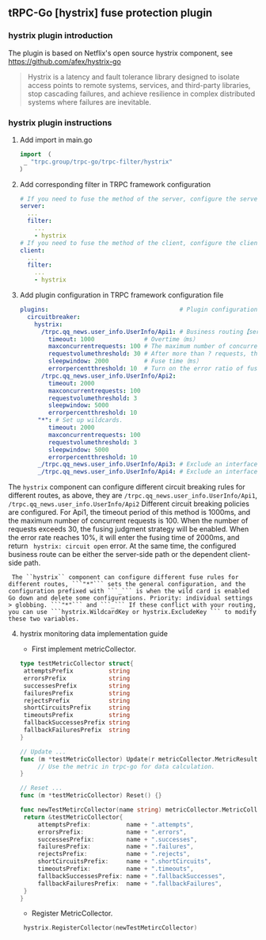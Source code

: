 ## tRPC-Go [hystrix] fuse protection plugin
### hystrix plugin introduction

The plugin is based on Netflix's open source hystrix component, see https://github.com/afex/hystrix-go

> Hystrix is a latency and fault tolerance library designed to isolate access points to remote systems, services, and third-party libraries, stop cascading failures, and achieve resilience in complex distributed systems where failures are inevitable.

### hystrix plugin instructions

1. Add import in main.go

   ```go
   import （
   	_ "trpc.group/trpc-go/trpc-filter/hystrix"
   ）
   ```

2. Add corresponding filter in TRPC framework configuration
   ```yaml
   # If you need to fuse the method of the server, configure the server-side filter.
   server:
     ...
     filter:
       ...
       - hystrix
   # If you need to fuse the method of the client, configure the client-side filter.
   client:
     ...
     filter:
       ...
       - hystrix
   ```

3. Add plugin configuration in TRPC framework configuration file
   ```yaml
   plugins:                                     # Plugin configuration
     circuitbreaker:
       hystrix:
         /trpc.qq_news.user_info.UserInfo/Api1: # Business routing【server】trpc.Message(ctx).ServerRPCName(); 【client】trpc.Message(ctx).ClientRPCName()
           timeout: 1000              # Overtime（ms）
           maxconcurrentrequests: 100 # The maximum number of concurrent requests.
           requestvolumethreshold: 30 # After more than ? requests, the fuse will be turned on according to the error ratio.
           sleepwindow: 2000          # Fuse time（ms）
           errorpercentthreshold: 10  # Turn on the error ratio of fusing.
         /trpc.qq_news.user_info.UserInfo/Api2: 
           timeout: 2000
           maxconcurrentrequests: 100
           requestvolumethreshold: 3
           sleepwindow: 5000
           errorpercentthreshold: 10
        "*": # Set up wildcards.
           timeout: 2000
           maxconcurrentrequests: 100
           requestvolumethreshold: 3
           sleepwindow: 5000
           errorpercentthreshold: 10
        _/trpc.qq_news.user_info.UserInfo/Api3: # Exclude an interface when global configuration is enabled.
        _/trpc.qq_news.user_info.UserInfo/Api4: # Exclude an interface when global configuration is enabled.
   ```
The ``hystrix`` component can configure different circuit breaking rules for different routes, as above, they are ``/trpc.qq_news.user_info.UserInfo/Api1``, ``/trpc.qq_news.user_info.UserInfo/Api2`` Different circuit breaking policies are configured. For Api1, the timeout period of this method is 1000ms, and the maximum number of concurrent requests is 100. When the number of requests exceeds 30, the fusing judgment strategy will be enabled. When the error rate reaches 10%, it will enter the fusing time of 2000ms, and return `` hystrix: circuit open`` error. At the same time, the configured business route can be either the server-side path or the dependent client-side path.


     The ``hystrix`` component can configure different fuse rules for different routes, ```"*"``` sets the general configuration, and the configuration prefixed with ```_``` is when the wild card is enabled Go down and delete some configurations. Priority: individual settings > globbing. ```"*"``` and ```_``` If these conflict with your routing, you can use ```hystrix.WildcardKey or hystrix.ExcludeKey ``` to modify these two variables.

4. hystrix monitoring data implementation guide
   * First implement metricCollector.
   ```go
   type testMetricCollector struct{
	attemptsPrefix          string
	errorsPrefix            string
	successesPrefix         string
	failuresPrefix          string
	rejectsPrefix           string
	shortCircuitsPrefix     string
	timeoutsPrefix          string
	fallbackSuccessesPrefix string
	fallbackFailuresPrefix  string
   }

   // Update ...
   func (m *testMetricCollector) Update(r metricCollector.MetricResult) {
        // Use the metric in trpc-go for data calculation.
   }

   // Reset ...
   func (m *testMetricCollector) Reset() {}

   func newTestMetircCollector(name string) metricCollector.MetricCollector {
    return &testMetricCollector{
		attemptsPrefix:          name + ".attempts",
		errorsPrefix:            name + ".errors",
		successesPrefix:         name + ".successes",
		failuresPrefix:          name + ".failures",
		rejectsPrefix:           name + ".rejects",
		shortCircuitsPrefix:     name + ".shortCircuits",
		timeoutsPrefix:          name + ".timeouts",
		fallbackSuccessesPrefix: name + ".fallbackSuccesses",
		fallbackFailuresPrefix:  name + ".fallbackFailures",
    }
   }
   ```

   * Register MetricCollector.
   ```go
	hystrix.RegisterCollector(newTestMetircCollector)
   ```

